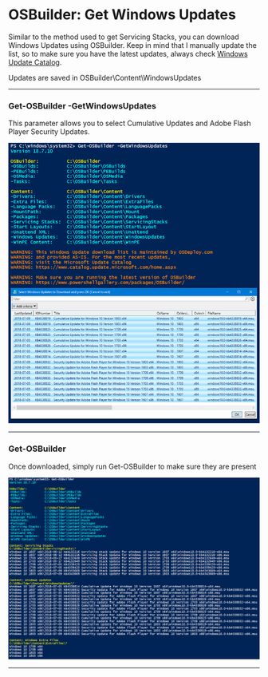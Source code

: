 # OSBuilder: Get Windows Updates

Similar to the method used to get Servicing Stacks, you can download Windows Updates using OSBuilder.  Keep in mind that I manually update the list, so to make sure you have the latest updates, always check [Windows Update Catalog](https://www.catalog.update.microsoft.com/Home.aspx).

Updates are saved in OSBuilder\Content\WindowsUpdates

---

### Get-OSBuilder -GetWindowsUpdates

This parameter allows you to select Cumulative Updates and Adobe Flash Player Security Updates.

![](/assets/2018-07-10_13-23-30.png)

---

### Get-OSBuilder

Once downloaded, simply run Get-OSBuilder to make sure they are present

![](/assets/2018-07-10_13-27-36.png)

---



